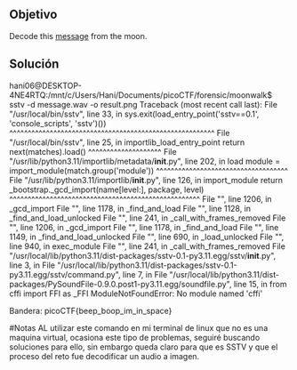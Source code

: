 ## Objetivo
Decode this [message](https://jupiter.challenges.picoctf.org/static/d6fcea5e3c6433680ea4f914e24fab61/message.wav) from the moon.

## Solución
hani06@DESKTOP-4NE4RTQ:/mnt/c/Users/Hani/Documents/picoCTF/forensic/moonwalk$ sstv -d message.wav -o result.png
Traceback (most recent call last):
  File "/usr/local/bin/sstv", line 33, in <module>
    sys.exit(load_entry_point('sstv==0.1', 'console_scripts', 'sstv')())
             ^^^^^^^^^^^^^^^^^^^^^^^^^^^^^^^^^^^^^^^^^^^^^^^^^^^^^^^^
  File "/usr/local/bin/sstv", line 25, in importlib_load_entry_point
    return next(matches).load()
           ^^^^^^^^^^^^^^^^^^^^
  File "/usr/lib/python3.11/importlib/metadata/__init__.py", line 202, in load
    module = import_module(match.group('module'))
             ^^^^^^^^^^^^^^^^^^^^^^^^^^^^^^^^^^^^
  File "/usr/lib/python3.11/importlib/__init__.py", line 126, in import_module
    return _bootstrap._gcd_import(name[level:], package, level)
           ^^^^^^^^^^^^^^^^^^^^^^^^^^^^^^^^^^^^^^^^^^^^^^^^^^^^
  File "<frozen importlib._bootstrap>", line 1206, in _gcd_import
  File "<frozen importlib._bootstrap>", line 1178, in _find_and_load
  File "<frozen importlib._bootstrap>", line 1128, in _find_and_load_unlocked
  File "<frozen importlib._bootstrap>", line 241, in _call_with_frames_removed
  File "<frozen importlib._bootstrap>", line 1206, in _gcd_import
  File "<frozen importlib._bootstrap>", line 1178, in _find_and_load
  File "<frozen importlib._bootstrap>", line 1149, in _find_and_load_unlocked
  File "<frozen importlib._bootstrap>", line 690, in _load_unlocked
  File "<frozen importlib._bootstrap_external>", line 940, in exec_module
  File "<frozen importlib._bootstrap>", line 241, in _call_with_frames_removed
  File "/usr/local/lib/python3.11/dist-packages/sstv-0.1-py3.11.egg/sstv/__init__.py", line 3, in <module>
  File "/usr/local/lib/python3.11/dist-packages/sstv-0.1-py3.11.egg/sstv/command.py", line 7, in <module>
  File "/usr/local/lib/python3.11/dist-packages/PySoundFile-0.9.0.post1-py3.11.egg/soundfile.py", line 15, in <module>
    from cffi import FFI as _FFI
ModuleNotFoundError: No module named 'cffi'

Bandera: picoCTF{beep_boop_im_in_space}

#Notas
AL utilizar este comando en mi terminal de linux que no es una maquina virtual, ocasiona este tipo de problemas, seguiré buscando soluciones para ello, sin embargo queda claro para que es SSTV y que el proceso del reto fue decodificar un audio a imagen. 
